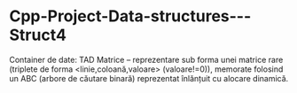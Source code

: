 # Cpp-Project-Data-structures---Struct4
Container de date: TAD Matrice – reprezentare sub forma unei matrice rare (triplete de forma <linie,coloană,valoare> (valoare!=0)), memorate folosind un ABC (arbore de căutare binară) reprezentat înlănțuit cu alocare dinamică.
